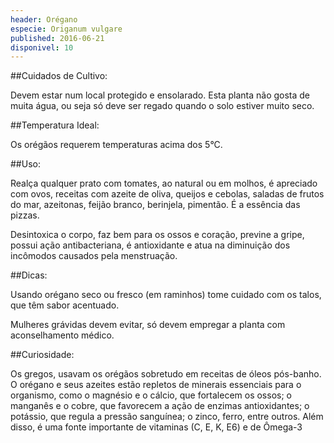 ```yaml
---
header: Orégano 
especie: Origanum vulgare
published: 2016-06-21
disponivel: 10
---
```


##Cuidados de Cultivo:

Devem estar num local protegido e ensolarado.  Esta planta não gosta de muita água, 
ou seja só deve ser regado quando o solo estiver muito seco.


##Temperatura Ideal: 

Os orégãos requerem temperaturas acima dos 5°C.


##Uso:

Realça qualquer prato com tomates, ao natural ou em molhos, é apreciado com ovos, receitas 
com azeite de oliva, queijos e cebolas, saladas de frutos do mar, azeitonas, feijão branco, berinjela, 
pimentão. É a essência das pizzas.

Desintoxica o corpo, faz bem para os ossos e coração, previne a gripe, possui ação antibacteriana, é antioxidante e atua na diminuição dos incômodos causados pela menstruação.

##Dicas:

Usando orégano seco ou fresco (em raminhos) tome cuidado com os talos, que têm sabor acentuado.

Mulheres grávidas devem evitar, só devem empregar a planta com aconselhamento médico.


##Curiosidade:

Os gregos, usavam os orégãos sobretudo em receitas de óleos pós-banho. O orégano e seus azeites estão repletos de minerais essenciais para o organismo, como o magnésio e o cálcio, que fortalecem os ossos; o manganês e o cobre, que favorecem a ação de enzimas antioxidantes; o potássio, que regula a pressão sanguínea; o zinco, ferro, entre outros.
Além disso, é uma fonte importante de vitaminas (C, E, K, E6) e de Ômega-3
